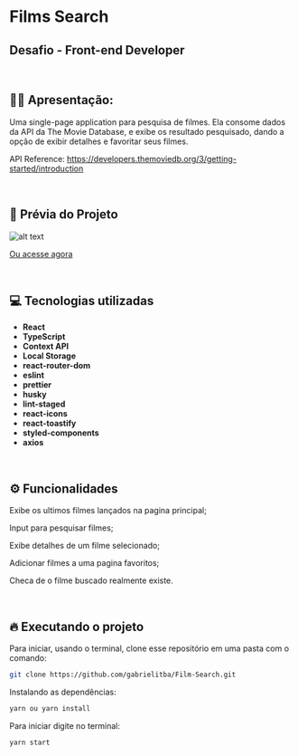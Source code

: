 # Films Search

## Desafio - Front-end Developer

&nbsp;

## 🙋‍♂ Apresentação:

Uma single-page application para pesquisa de filmes. Ela consome dados da API da The Movie Database, e exibe os resultado pesquisado, dando a opção de exibir detalhes e favoritar seus filmes.

API Reference: https://developers.themoviedb.org/3/getting-started/introduction

&nbsp;

## 🎥 Prévia do Projeto

![alt text](https://i.imgur.com/2Rz5h5p.gif)

[Ou acesse agora](https://cinfilositba.netlify.app/)

&nbsp;

## 💻 Tecnologias utilizadas

- **React**
- **TypeScript**
- **Context API**
- **Local Storage**
- **react-router-dom**
- **eslint**
- **prettier**
- **husky**
- **lint-staged**
- **react-icons**
- **react-toastify**
- **styled-components**
- **axios**

&nbsp;

## ⚙️ Funcionalidades

Exibe os ultimos filmes lançados na pagina principal;

Input para pesquisar filmes;

Exibe detalhes de um filme selecionado;

Adicionar filmes a uma pagina favoritos;

Checa de o filme buscado realmente existe.

&nbsp;

## 🔥️ Executando o projeto

Para iniciar, usando o terminal, clone esse repositório em uma pasta com o comando:

```bash
git clone https://github.com/gabrielitba/Film-Search.git
```

Instalando as dependências:

```bash
yarn ou yarn install
```

Para iniciar digite no terminal:

```bash
yarn start
```
